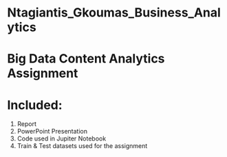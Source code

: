 # Ntagiantis_Gkoumas_Business_Analytics
# Big Data Content Analytics Assignment
# Included:
1. Report
2. PowerPoint Presentation
3. Code used in Jupiter Notebook
4. Train & Test datasets used for the assignment
